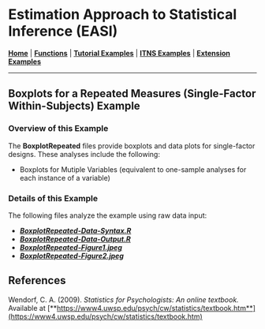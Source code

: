 # Estimation Approach to Statistical Inference (EASI)

[**Home**](https://github.com/cwendorf/EASI/) | 
[**Functions**](https://github.com/cwendorf/EASI/tree/master/A-Functions) | 
[**Tutorial Examples**](https://github.com/cwendorf/EASI/tree/master/B-TutorialExamples) | 
[**ITNS Examples**](https://github.com/cwendorf/EASI/tree/master/C-ITNSExamples) | 
[**Extension Examples**](https://github.com/cwendorf/EASI/tree/master/D-ExtensionExamples)

---

## Boxplots for a Repeated Measures (Single-Factor Within-Subjects) Example

### Overview of this Example

The **BoxplotRepeated** files provide boxplots and data plots for single-factor designs. These analyses include the following:

- Boxplots for Mutiple Variables (equivalent to one-sample analyses for each instance of a variable)

### Details of this Example
 
The following files analyze the example using raw data input:

- [**_BoxplotRepeated-Data-Syntax.R_**](./BoxplotRepeated-Data-Syntax.R)
- [**_BoxplotRepeated-Data-Output.R_**](./BoxplotRepeated-Data-Output.R)
- [**_BoxplotRepeated-Figure1.jpeg_**](./BoxplotRepeated-Figure1.jpeg)
- [**_BoxplotRepeated-Figure2.jpeg_**](./BoxplotRepeated-Figure2.jpeg)

## References

Wendorf, C. A. (2009). _Statistics for Psychologists: An online textbook._ Available at [**https://www4.uwsp.edu/psych/cw/statistics/textbook.htm**](https://www4.uwsp.edu/psych/cw/statistics/textbook.htm)
